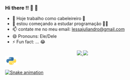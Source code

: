 ### Hi there ‼️  👋 🥰


- 🔭 Hoje trabalho como cabeleireiro 💇
- 🌱 estou começando a estudar programação 👨‍💻
- 📫 contate me no meu email: lessajuliandro@gmail.com
- 😄 Pronouns: Ele/Dele
- ⚡ Fun fact: ... 😂

<div align="center">
  <a href="https://github.com/JuliandroLessa">
  <img height="150em" src="https://github-readme-stats.vercel.app/api?username=JuliandroLessa&show_icons=true&theme=gruvbox&include_all_commits=true&count_private=true"/>
  <img height="150em" src="https://github-readme-stats.vercel.app/api/top-langs/?username=JuliandroLessa&layout=compact&langs_count=7&theme=gruvbox"/>
</div>
  
  
  <img align="center" alt="Rafa-Python" height="30" width="40" src="https://raw.githubusercontent.com/devicons/devicon/master/icons/python/python-original.svg">
  
  
 </div>
  
   ![Snake animation](https://github.com/JuliandroLessa/JuliandroLessa/blob/output/github-contribution-grid-snake.svg)
 
</div>
